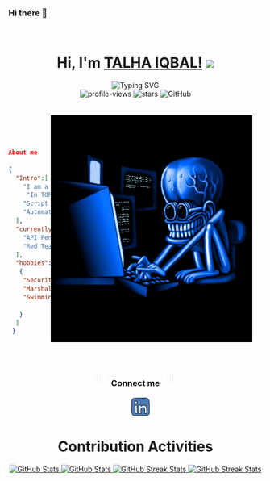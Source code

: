 ### Hi there 👋

<!--
**talhahacker123/talhahacker123** is a ✨ _special_ ✨ repository because its `README.md` (this file) appears on your GitHub profile.

Here are some ideas to get you started:

- 🔭 I’m currently working on ...
- 🌱 I’m currently learning ...
- 👯 I’m looking to collaborate on ...
- 🤔 I’m looking for help with ...
- 💬 Ask me about ...
- 📫 How to reach me: ...
- 😄 Pronouns: ...
- ⚡ Fun fact: ...
-->
<div align=center>
   <img src="" alt="" height="200">
</div>
<h1 align="center">Hi, I'm <a href="" target="_blank" rel="noopener noreferrer">TALHA IQBAL!</a> <img src="https://media.giphy.com/media/hvRJCLFzcasrR4ia7z/giphy.gif" width="35"></h1>
<div align=center>
  <img src="https://readme-typing-svg.herokuapp.com?font=Fira+Code&weight=7000&pause=1000&color=7EF710&vCenter=true&width=435&lines=I+am+a+Pentester;InfoSec+Enthusiast;Open+Source+Enthusiast;Logical+and+Creative+thinker;Problem+Solver;I+love+to+Automate+Stuff" alt="Typing SVG"/>
</div>
<div align=center>
   <img src="https://komarev.com/ghpvc/?username=talhahacker123&style=flat&color=blueviolet" alt="profile-views"/> 
   <img src="https://img.shields.io/github/stars/talhahacker123?label=Stars&style=flat&color=blueviolet" alt="stars">
   <img alt="GitHub" src="https://img.shields.io/badge/dynamic/json?label=Followers&style=flat&color=blueviolet&query=%24.data.totalSubs&url=https%3A%2F%2Fapi.spencerwoo.com%2Fsubstats%2F%3Fsource%3Dgithub%26queryKey%3Dtalhahacker123&longCache=true"/>
</div>
<div>
   <br>
   <br>
<img align="right" alt="GIF" style="hight:400px;width:400px;margin-right: 20px;" src="https://github.com/talhahacker123/talhahacker123/blob/main/images/R.gif">
<br><br>
</div>


```json
 
About me

{
  "Intro":[
    "I am a Pentester",
     "In TOP 2% on tryhackme"
    "Script Kiddie at HackTheBox",
    "Automation Lover",
  ],
  "currently_learning":[
    "API Pentesting",
    "Red Teaming"
  ],
  "hobbies":[
   {
    "Security research",
    "Marshal Arts",
    "Swimming"
   
   }
  ]
 }
```


<br><br>
<div align=center>
    <h3 align="center" > <img src="https://github.com/shariqmalik/shariqmalik/raw/main/images/animation.gif" width="30" height="30" style="margin-right: 10px;">Connect me<img src="https://github.com/shariqmalik/shariqmalik/raw/main/images/animation.gif" width="30" height="30" style="margin-left: 10px;"></h3>
    <div align="center"  class="icons-social" style="margin-left: 10px;">
        <a style="margin-left: 10px;"  target="_blank" href="https://pk.linkedin.com/in/muhammad-talha-iqbal-ab989b1a3">
        <img src="https://github.com/shariqmalik/shariqmalik/raw/main/images/linkedin--v2.png"></a>
        <!--<a style="margin-left: 10px;" target="_blank" href="https://twitter.com/_shariqmalik">
        <img src="https://github.com/shariqmalik/shariqmalik/raw/main/images/twitter-squared--v2.png" ></a>
        <a style="margin-left: 10px;"  target="_blank" href="https://app.hackthebox.com/profile/5992">
        <img src="https://github.com/shariqmalik/shariqmalik/raw/main/images/htb.png"></a>-->
    </div>
    <div align=center>
        <h1>Contribution Activities</h1>
        <div align="center">
            <a href="https://github.com/talhahacker123#gh-dark-mode-only">
            <img height="150em" src="https://github-readme-stats-eight-alpha-58.vercel.app/api?username=talhahacker123&theme=chartreuse-dark#gh-dark-mode-only&show_icons=true" alt="GitHub Stats" height="200" />
            </a>
            <a href="https://github.com/talhahacker123#gh-light-mode-only">
            <img height="150em" src="https://github-readme-stats-eight-alpha-58.vercel.app/api?username=talhahacker123=chartreuse-dark#gh-light-mode-only&show_icons=true" alt="GitHub Stats" height="200" />
            </a>
            <a href="https://github.com/talhahacker123#gh-dark-mode-only">
            <img height="150em" src="https://github-readme-streak-stats-six.vercel.app/?user=talhahacker123&theme=chartreuse-dark#gh-dark-mode-only&date_format=j%20M%5B%20Y%5D" alt="GitHub Streak Stats" height="200"/>
            </a>
            <a href="https://github.com/talhahacker123#gh-light-mode-only">
            <img height="150em" src="https://github-readme-streak-stats-six.vercel.app/?user=talhahacker123&theme=chartreuse-dark#gh-light-mode-only&date_format=j%20M%5B%20Y%5D" alt="GitHub Streak Stats" height="200"/>
            </a>
        </div>
    </div>
</div>
